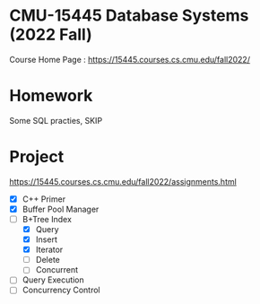 # CMU-15445 Database Systems (2022 Fall)

Course Home Page : https://15445.courses.cs.cmu.edu/fall2022/

# Homework

Some SQL practies, SKIP

# Project

https://15445.courses.cs.cmu.edu/fall2022/assignments.html

- [x] C++ Primer
- [x] Buffer Pool Manager
- [ ] B+Tree Index
  - [x] Query
  - [x] Insert
  - [x] Iterator
  - [ ] Delete
  - [ ] Concurrent
- [ ] Query Execution
- [ ] Concurrency Control
